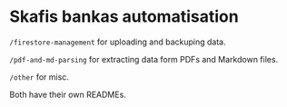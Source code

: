 # Skafis bankas automatisation

`/firestore-management` for uploading and backuping data.

`/pdf-and-md-parsing` for extracting data form PDFs and Markdown files.

`/other` for misc.

Both have their own READMEs.
